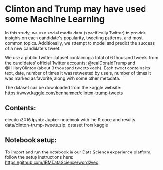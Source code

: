 # Clinton and Trump may have used some Machine Learning

In this study, we use social media data (specifically Twitter) to provide insights on each candidate's popularity, 
tweeting patterns, and most common topics. Additionally, we attempt to model and predict the success of a new candidate's tweet.

We use a public Twitter dataset containing a total of 6 thousand tweets from the candidates' official Twitter accounts:
@realDonaldTrump and @HillaryClinton (about 3 thousand tweets each). Each tweet contains its text, date, number of times it
was retweeted by users, number of times it was marked as favorite, along with some other metadata.

The dataset can be downloaded from the Kaggle website: 
https://www.kaggle.com/benhamner/clinton-trump-tweets

## Contents:

election2016.ipynb: Jupiter notebook with the R code and results.
data/clinton-trump-tweets.zip: dataset from kaggle

## Notebook setup:

To import and run the notebook in our Data Science experience platform, follow the setup instructions here:
https://github.com/IBMDataScience/word2vec
